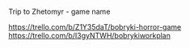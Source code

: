 Trip to Zhetomyr - game name

https://trello.com/b/Z1Y35daT/bobryki-horror-game
https://trello.com/b/I3gyNTWH/bobrykiworkplan